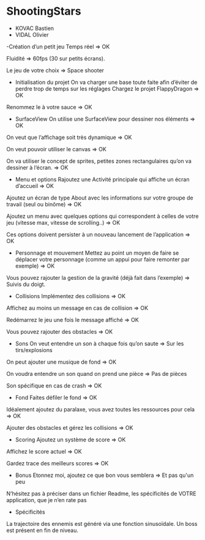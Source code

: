 # ShootingStars
- KOVAC Bastien
- VIDAL Olivier

 -Création d’un petit jeu
Temps réel => OK

Fluidité => 60fps (30 sur petits écrans).

Le jeu de votre choix => Space shooter

- Initialisation du projet
On va charger une base toute faite afin d’éviter de perdre trop de temps sur les réglages
Chargez le projet FlappyDragon => OK

Renommez le à votre sauce => OK


- SurfaceView
On utilise une SurfaceView pour dessiner nos éléments => OK

On veut que l’affichage soit très dynamique => OK

On veut pouvoir utiliser le canvas => OK

On va utiliser le concept de sprites, petites zones rectangulaires qu’on va dessiner à l’écran. => OK

- Menu et options
Rajoutez une Activité principale qui affiche un écran d’accueil => OK

Ajoutez un écran de type About avec les informations sur votre groupe de travail (seul ou binôme) => OK

Ajoutez un menu avec quelques options qui correspondent à celles de votre jeu (vitesse max, vitesse de scrolling..) => OK

Ces options doivent persister à un nouveau lancement de l’application => OK

- Personnage et mouvement
Mettez au point un moyen de faire se déplacer votre personnage (comme un appui pour faire remonter par exemple) => OK

Vous pouvez rajouter la gestion de la gravité (déjà fait dans l’exemple) => Suivis du doigt.

- Collisions
Implémentez des collisions => OK

Affichez au moins un message en cas de collision => OK

Redémarrez le jeu une fois le message affiché => OK

Vous pouvez rajouter des obstacles => OK

- Sons
On veut entendre un son à chaque fois qu’on saute => Sur les tirs/explosions

On peut ajouter une musique de fond => OK

On voudra entendre un son quand on prend une pièce => Pas de pièces

Son spécifique en cas de crash => OK

- Fond
Faites défiler le fond => OK

Idéalement ajoutez du paralaxe, vous avez toutes les ressources pour cela => OK

Ajouter des obstacles et gérez les collisions => OK

- Scoring
Ajoutez un système de score => OK

Affichez le score actuel => OK

Gardez trace des meilleurs scores => OK

- Bonus
Etonnez moi, ajoutez ce que bon vous semblera => Et pas qu'un peu

N’hésitez pas à préciser dans un fichier Readme, les spécificités de VOTRE application, que je n’en rate pas

- Spécificités

La trajectoire des ennemis est généré via une fonction sinusoïdale.
Un boss est présent en fin de niveau.



